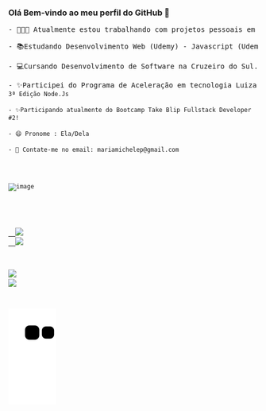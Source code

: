 ### Olá Bem-vindo ao meu perfil do GitHub 👋

<pre>
- 👩🏻‍💻 Atualmente estou trabalhando com projetos pessoais em HTML 

- 📚Estudando Desenvolvimento Web (Udemy) - Javascript (Udemy)

- 💻Cursando Desenvolvimento de Software na Cruzeiro do Sul. 

- ✨Participei do Programa de Aceleração em tecnologia Luiza <CODE> 3ª Edição Node.Js

- ✨Participando atualmente do Bootcamp Take Blip Fullstack Developer #2!

- 😄 Pronome : Ela/Dela 

- 📧 Contate-me no email: mariamichelep@gmail.com
</pre>

![image](https://user-images.githubusercontent.com/87742551/134349296-f0353f5d-c3f8-42ed-9f88-32420bf68c58.png)


 <div>
  <a href="https://github.com/micoliveira">
  <img height="180em" src="https://github-readme-stats.vercel.app/api?username=micoliveira&show_icons=true&theme=dracula&include_all_commits=true&count_private=true"/>
  <img height="180em" src="https://github-readme-stats.vercel.app/api/top-langs/?username=micoliveira&layout=compact&langs_count=7&theme=dracula"/>
</div>

<a href = "mailto:mariamichelep@gmail.com"><img src="https://img.shields.io/badge/-Gmail-%23333?style=for-the-badge&logo=gmail&logoColor=white" target="_blank"></a>
  <a href="https://www.linkedin.com/in/michele-oliveira-969218122/" target="_blank"><img src="https://img.shields.io/badge/-LinkedIn-%230077B5?style=for-the-badge&logo=linkedin&logoColor=white" target="_blank"></a> 
  
  ![Snake animation](https://github.com/micoliveira/micoliveira/blob/output/github-contribution-grid-snake.svg)
